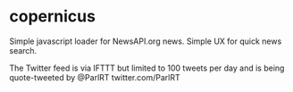 # copernicus

Simple javascript loader for NewsAPI.org news. Simple UX for quick news search.

The Twitter feed is via IFTTT but limited to 100 tweets per day and is being quote-tweeted by @ParlRT twitter.com/ParlRT

